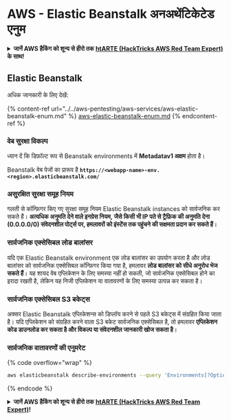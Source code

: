 # AWS - Elastic Beanstalk अनअथेंटिकेटेड एनुम

<details>

<summary><strong>जानें AWS हैकिंग को शून्य से हीरो तक</strong> <a href="https://training.hacktricks.xyz/courses/arte"><strong>htARTE (HackTricks AWS Red Team Expert)</strong></a><strong> के साथ!</strong></summary>

HackTricks का समर्थन करने के अन्य तरीके:

* यदि आप अपनी **कंपनी का विज्ञापन HackTricks में देखना चाहते हैं** या **HackTricks को PDF में डाउनलोड करना चाहते हैं** तो [**सब्सक्रिप्शन प्लान्स देखें**](https://github.com/sponsors/carlospolop)!
* [**आधिकारिक PEASS & HackTricks स्वैग**](https://peass.creator-spring.com) प्राप्त करें
* हमारे विशेष [**NFTs**](https://opensea.io/collection/the-peass-family) कलेक्शन, [**The PEASS Family**](https://opensea.io/collection/the-peass-family) खोजें
* **शामिल हों** 💬 [**डिस्कॉर्ड समूह**](https://discord.gg/hRep4RUj7f) या [**टेलीग्राम समूह**](https://t.me/peass) या हमें **ट्विटर** 🐦 [**@hacktricks_live**](https://twitter.com/hacktricks_live)** पर फॉलो** करें।
* **हैकिंग ट्रिक्स साझा करें, HackTricks** और [**HackTricks Cloud**](https://github.com/carlospolop/hacktricks-cloud) github repos में PRs सबमिट करके।

</details>

## Elastic Beanstalk

अधिक जानकारी के लिए देखें:

{% content-ref url="../../aws-pentesting/aws-services/aws-elastic-beanstalk-enum.md" %}
[aws-elastic-beanstalk-enum.md](../../aws-pentesting/aws-services/aws-elastic-beanstalk-enum.md)
{% endcontent-ref %}

### वेब सुरक्षा विकल्प

ध्यान दें कि डिफ़ॉल्ट रूप से Beanstalk environments में **Metadatav1 अक्षम** होता है।

Beanstalk वेब पेजों का प्रारूप है **`https://<webapp-name>-env.<region>.elasticbeanstalk.com/`**

### असुरक्षित सुरक्षा समूह नियम

गलती से कॉन्फ़िगर किए गए सुरक्षा समूह नियम Elastic Beanstalk instances को सार्वजनिक कर सकते हैं। **अत्यधिक अनुमति देने वाले इनग्रेस नियम, जैसे किसी भी IP पते से ट्रैफ़िक की अनुमति देना (0.0.0.0/0) संवेदनशील पोर्ट्स पर, हमलावरों को इंस्टेंस तक पहुंचने की सक्षमता प्रदान कर सकते हैं**।

### सार्वजनिक एक्सेसिबल लोड बालांसर

यदि एक Elastic Beanstalk environment एक लोड बालांसर का उपयोग करता है और लोड बालांसर को सार्वजनिक एक्सेसिबल कॉन्फ़िगर किया गया है, हमलावर **लोड बालांसर को सीधे अनुरोध भेज सकते हैं**। यह शायद वेब एप्लिकेशन के लिए समस्या नहीं हो सकती, जो सार्वजनिक एक्सेसिबल होने का इरादा रखती है, लेकिन यह निजी एप्लिकेशन या वातावरणों के लिए समस्या उत्पन्न कर सकता है।

### सार्वजनिक एक्सेसिबल S3 बकेट्स

अक्सर Elastic Beanstalk एप्लिकेशन्स को डिप्लॉय करने से पहले S3 बकेट्स में संग्रहित किया जाता है। यदि एप्लिकेशन को संग्रहित करने वाला S3 बकेट सार्वजनिक एक्सेसिबल है, तो हमलावर **एप्लिकेशन कोड डाउनलोड कर सकता है और विकल्प या संवेदनशील जानकारी खोज सकता है**।

### सार्वजनिक वातावरणों की एनुमरेट

{% code overflow="wrap" %}
```bash
aws elasticbeanstalk describe-environments --query 'Environments[?OptionSettings[?OptionName==`aws:elbv2:listener:80:defaultProcess` && contains(OptionValue, `redirect`)]].{EnvironmentName:EnvironmentName, ApplicationName:ApplicationName, Status:Status}' --output table
```
{% endcode %}

<details>

<summary><strong>जानें AWS हैकिंग को शून्य से हीरो तक</strong> <a href="https://training.hacktricks.xyz/courses/arte"><strong>htARTE (HackTricks AWS Red Team Expert)</strong></a><strong>!</strong></summary>

दूसरे तरीके HackTricks का समर्थन करने के लिए:

* अगर आप अपनी **कंपनी का विज्ञापन HackTricks में देखना चाहते हैं** या **HackTricks को PDF में डाउनलोड करना चाहते हैं** तो [**सब्सक्रिप्शन प्लान्स देखें**](https://github.com/sponsors/carlospolop)!
* [**आधिकारिक PEASS & HackTricks स्वैग**](https://peass.creator-spring.com) प्राप्त करें
* हमारे विशेष [**NFTs**](https://opensea.io/collection/the-peass-family) कलेक्शन, [**The PEASS Family**](https://opensea.io/collection/the-peass-family) खोजें
* **शामिल हों** 💬 [**डिस्कॉर्ड समूह**](https://discord.gg/hRep4RUj7f) या [**टेलीग्राम समूह**](https://t.me/peass) या हमें **ट्विटर** 🐦 [**@hacktricks_live**](https://twitter.com/hacktricks_live)** पर फॉलो** करें।
* **हैकिंग ट्रिक्स साझा करें, HackTricks** और [**HackTricks Cloud**](https://github.com/carlospolop/hacktricks-cloud) github repos में PRs सबमिट करके।

</details>
